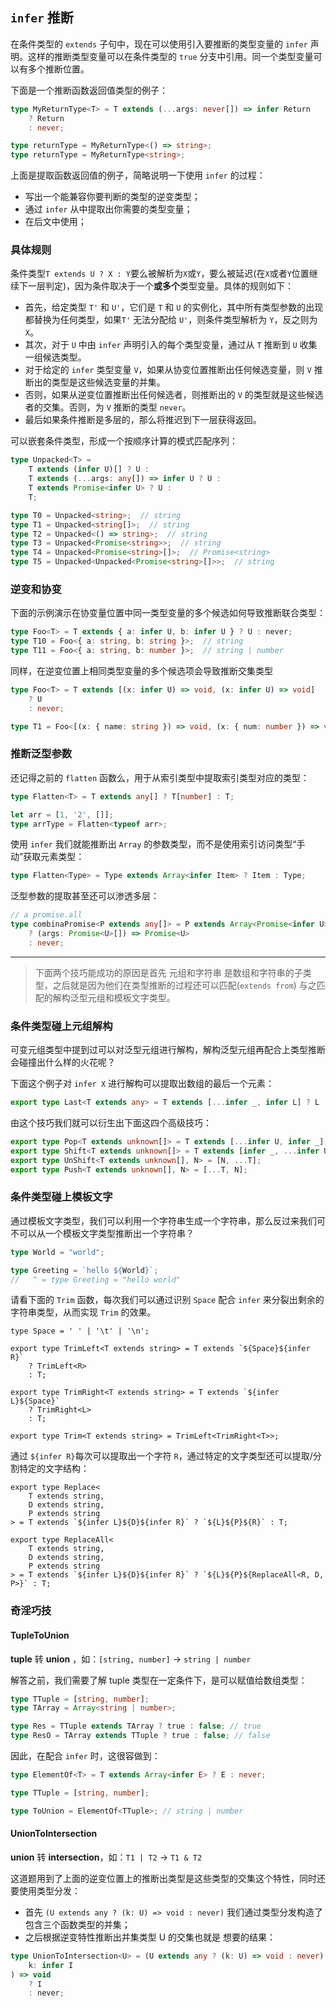 ## `infer` 推断

在条件类型的 `extends` 子句中，现在可以使用引入要推断的类型变量的 `infer` 声明。这样的推断类型变量可以在条件类型的 `true` 分支中引用。同一个类型变量可以有多个推断位置。

下面是一个推断函数返回值类型的例子：

```ts
type MyReturnType<T> = T extends (...args: never[]) => infer Return
    ? Return
    : never;

type returnType = MyReturnType<() => string>;
type returnType = MyReturnType<string>;
```

上面是提取函数返回值的例子，简略说明一下使用 `infer` 的过程：

+ 写出一个能兼容你要判断的类型的逆变类型；
+ 通过 `infer` 从中提取出你需要的类型变量；
+ 在后文中使用；

### 具体规则

条件类型`T extends U ? X : Y`要么被解析为`X`或`Y`，要么被延迟(在`X`或者`Y`位置继续下一层判定)，因为条件取决于一个**或多个**类型变量。具体的规则如下：

+ 首先，给定类型 `T'` 和 `U'`，它们是 `T` 和 `U` 的实例化，其中所有类型参数的出现都替换为任何类型，如果`T'` 无法分配给 `U'`，则条件类型解析为 `Y`，反之则为 `X`。
+ 其次，对于 `U` 中由 `infer` 声明引入的每个类型变量，通过从 `T` 推断到 `U` 收集一组候选类型。
+ 对于给定的 `infer` 类型变量 `V`，如果从协变位置推断出任何候选变量，则 `V` 推断出的类型是这些候选变量的并集。
+ 否则，如果从逆变位置推断出任何候选者，则推断出的 `V` 的类型就是这些候选者的交集。否则，为 `V` 推断的类型 `never`。
+ 最后如果条件推断是多层的，那么将推迟到下一层获得返回。

可以嵌套条件类型，形成一个按顺序计算的模式匹配序列：

```ts
type Unpacked<T> =
    T extends (infer U)[] ? U :
    T extends (...args: any[]) => infer U ? U :
    T extends Promise<infer U> ? U :
    T;

type T0 = Unpacked<string>;  // string
type T1 = Unpacked<string[]>;  // string
type T2 = Unpacked<() => string>;  // string
type T3 = Unpacked<Promise<string>>;  // string
type T4 = Unpacked<Promise<string>[]>;  // Promise<string>
type T5 = Unpacked<Unpacked<Promise<string>[]>>;  // string
```

### 逆变和协变

下面的示例演示在协变量位置中同一类型变量的多个候选如何导致推断联合类型：

```ts
type Foo<T> = T extends { a: infer U, b: infer U } ? U : never;
type T10 = Foo<{ a: string, b: string }>;  // string
type T11 = Foo<{ a: string, b: number }>;  // string | number
```

同样，在逆变位置上相同类型变量的多个候选项会导致推断交集类型

```ts
type Foo<T> = T extends [(x: infer U) => void, (x: infer U) => void]
    ? U
    : never;

type T1 = Foo<[(x: { name: string }) => void, (x: { num: number }) => void]>; // T1 & T2
```

### 推断泛型参数

还记得之前的 `flatten` 函数么，用于从索引类型中提取索引类型对应的类型：

```ts
type Flatten<T> = T extends any[] ? T[number] : T;

let arr = [1, '2', []];
type arrType = Flatten<typeof arr>;
```

使用 `infer` 我们就能推断出 `Array` 的参数类型，而不是使用索引访问类型“手动”获取元素类型：

```ts
type Flatten<Type> = Type extends Array<infer Item> ? Item : Type;
```

泛型参数的提取甚至还可以渗透多层：

```ts
// a promise.all
type combinaPromise<P extends any[]> = P extends Array<Promise<infer U>>
    ? (args: Promise<U>[]) => Promise<U>
    : never;
```

-----

> 下面两个技巧能成功的原因是首先 元组和字符串 是数组和字符串的子类型，之后就是因为他们在类型推断的过程还可以匹配(`extends from`) 与之匹配的解构泛型元组和模板文字类型。

### 条件类型碰上元组解构

可变元组类型中提到过可以对泛型元组进行解构，解构泛型元组再配合上类型推断会碰撞出什么样的火花呢？

下面这个例子对 `infer X` 进行解构可以提取出数组的最后一个元素：

```ts
export type Last<T extends any> = T extends [...infer _, infer L] ? L : never;
```

由这个技巧我们就可以衍生出下面这四个高级技巧：

```ts
export type Pop<T extends unknown[]> = T extends [...infer U, infer _] ? U : never;
export type Shift<T extends unknown[]> = T extends [infer _, ...infer U] ? U : never;
export type UnShift<T extends unknown[], N> = [N, ...T];
export type Push<T extends unknown[], N> = [...T, N];
```

### 条件类型碰上模板文字

通过模板文字类型，我们可以利用一个字符串生成一个字符串，那么反过来我们可不可以从一个模板文字类型推断出一个字符串？

```ts
type World = "world";

type Greeting = `hello ${World}`;
//   ^ = type Greeting = "hello world"
```

请看下面的 `Trim` 函数，每次我们可以通过识别 `Space` 配合 `infer` 来分裂出剩余的字符串类型，从而实现 `Trim` 的效果。

```
type Space = ' ' | '\t' | '\n';

export type TrimLeft<T extends string> = T extends `${Space}${infer R}`
    ? TrimLeft<R>
    : T;

export type TrimRight<T extends string> = T extends `${infer L}${Space}`
    ? TrimRight<L>
    : T;

export type Trim<T extends string> = TrimLeft<TrimRight<T>>;
```

通过 `${infer R}`每次可以提取出一个字符 `R`，通过特定的文字类型还可以提取/分割特定的文字结构：

```
export type Replace<
    T extends string,
    D extends string,
    P extends string
> = T extends `${infer L}${D}${infer R}` ? `${L}${P}${R}` : T;

export type ReplaceAll<
    T extends string,
    D extends string,
    P extends string
> = T extends `${infer L}${D}${infer R}` ? `${L}${P}${ReplaceAll<R, D, P>}` : T;
```

### 奇淫巧技

#### TupleToUnion

**tuple** 转 **union** ，如：`[string, number]` -> `string | number`

解答之前，我们需要了解 tuple 类型在一定条件下，是可以赋值给数组类型：

```ts
type TTuple = [string, number];
type TArray = Array<string | number>;

type Res = TTuple extends TArray ? true : false; // true
type ResO = TArray extends TTuple ? true : false; // false
```

因此，在配合 `infer` 时，这很容做到：

```ts
type ElementOf<T> = T extends Array<infer E> ? E : never;

type TTuple = [string, number];

type ToUnion = ElementOf<TTuple>; // string | number
```

#### UnionToIntersection

**union** 转 **intersection**，如：`T1 | T2` -> `T1 & T2`

这道题用到了上面的逆变位置上的推断出类型是这些类型的交集这个特性，同时还要使用类型分发：

+ 首先 `(U extends any ? (k: U) => void : never)` 我们通过类型分发构造了包含三个函数类型的并集；
+ 之后根据逆变特性推断出并集类型 U 的交集也就是 想要的结果：

```ts
type UnionToIntersection<U> = (U extends any ? (k: U) => void : never) extends (
    k: infer I
) => void
    ? I
    : never;
```

